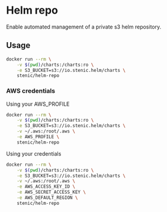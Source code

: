 # Helm repo

Enable automated management of a private s3 helm repository.

## Usage

```bash
docker run --rm \
    -v $(pwd)/charts:/charts:ro \
    -e S3_BUCKET=s3://io.stenic.helm/charts \
    stenic/helm-repo
```

### AWS credentials

Using your AWS_PROFILE

```bash
docker run --rm \
    -v $(pwd)/charts:/charts:ro \
    -e S3_BUCKET=s3://io.stenic.helm/charts \
    -v ~/.aws:/root/.aws \
    -e AWS_PROFILE \
    stenic/helm-repo
```

Using your credentials

```bash
docker run --rm \
    -v $(pwd)/charts:/charts:ro \
    -e S3_BUCKET=s3://io.stenic.helm/charts \
    -v ~/.aws:/root/.aws \
    -e AWS_ACCESS_KEY_ID \
    -e AWS_SECRET_ACCESS_KEY \
    -e AWS_DEFAULT_REGION \
    stenic/helm-repo
```

